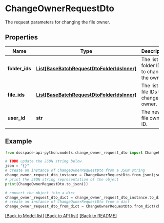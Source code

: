 # ChangeOwnerRequestDto
The request parameters for changing the file owner.

## Properties

Name | Type | Description | Notes
------------ | ------------- | ------------- | -------------
**folder_ids** | [**List[BaseBatchRequestDtoFolderIdsInner]**](BaseBatchRequestDtoFolderIdsInner.md) | The list of folder IDs to change the owner. | [optional] 
**file_ids** | [**List[BaseBatchRequestDtoFolderIdsInner]**](BaseBatchRequestDtoFolderIdsInner.md) | The list of file IDs to change the owner. | [optional] 
**user_id** | **str** | The new file owner ID. | 

## Example

```python
from docspace-api-python.models.change_owner_request_dto import ChangeOwnerRequestDto

# TODO update the JSON string below
json = "{}"
# create an instance of ChangeOwnerRequestDto from a JSON string
change_owner_request_dto_instance = ChangeOwnerRequestDto.from_json(json)
# print the JSON string representation of the object
print(ChangeOwnerRequestDto.to_json())

# convert the object into a dict
change_owner_request_dto_dict = change_owner_request_dto_instance.to_dict()
# create an instance of ChangeOwnerRequestDto from a dict
change_owner_request_dto_from_dict = ChangeOwnerRequestDto.from_dict(change_owner_request_dto_dict)
```
[[Back to Model list]](../README.md#documentation-for-models) [[Back to API list]](../README.md#documentation-for-api-endpoints) [[Back to README]](../README.md)


